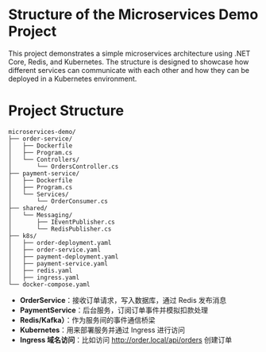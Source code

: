 # Structure of the Microservices Demo Project
This project demonstrates a simple microservices architecture using .NET Core, Redis, and Kubernetes. The structure is designed to showcase how different services can communicate with each other and how they can be deployed in a Kubernetes environment.

# Project Structure
```
microservices-demo/
├── order-service/
│   ├── Dockerfile
│   ├── Program.cs
│   └── Controllers/
│       └── OrdersController.cs
├── payment-service/
│   ├── Dockerfile
│   ├── Program.cs
│   └── Services/
│       └── OrderConsumer.cs
├── shared/
│   └── Messaging/
│       ├── IEventPublisher.cs
│       └── RedisPublisher.cs
├── k8s/
│   ├── order-deployment.yaml
│   ├── order-service.yaml
│   ├── payment-deployment.yaml
│   ├── payment-service.yaml
│   ├── redis.yaml
│   ├── ingress.yaml
└── docker-compose.yaml
```

- **OrderService**：接收订单请求，写入数据库，通过 Redis 发布消息
- **PaymentService**：后台服务，订阅订单事件并模拟扣款处理
- **Redis/Kafka）**：作为服务间的事件通信桥梁
- **Kubernetes**：用来部署服务并通过 Ingress 进行访问
- **Ingress 域名访问**：比如访问 http://order.local/api/orders 创建订单